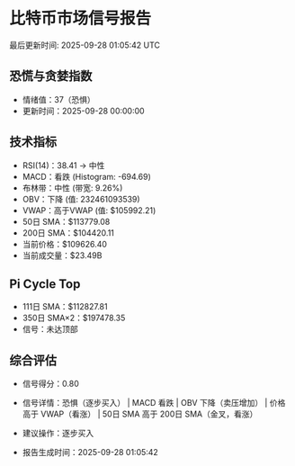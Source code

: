 # 比特币市场信号报告

最后更新时间: 2025-09-28 01:05:42 UTC

## 恐慌与贪婪指数
- 情绪值：37（恐惧）
- 更新时间：2025-09-28 00:00:00

## 技术指标
- RSI(14)：38.41 → 中性
- MACD：看跌 (Histogram: -694.69)
- 布林带：中性 (带宽: 9.26%)
- OBV：下降 (值: 232461093539)
- VWAP：高于VWAP (值: $105992.21)
- 50日 SMA：$113779.08
- 200日 SMA：$104420.11
- 当前价格：$109626.40
- 当前成交量：$23.49B

## Pi Cycle Top
- 111日 SMA：$112827.81
- 350日 SMA×2：$197478.35
- 信号：未达顶部

## 综合评估
- 信号得分：0.80
- 信号详情：恐惧（逐步买入） | MACD 看跌 | OBV 下降（卖压增加） | 价格高于 VWAP（看涨） | 50日 SMA 高于 200日 SMA（金叉，看涨）
- 建议操作：逐步买入

- 报告生成时间：2025-09-28 01:05:42